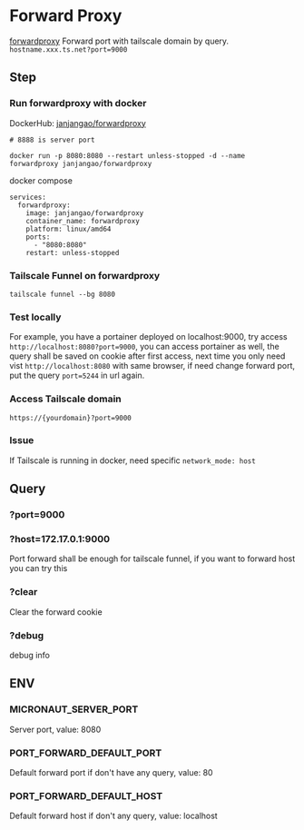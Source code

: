 # Forward Proxy

[forwardproxy](https://github.com/janjangao/forwardproxy) Forward port with tailscale domain by query. `hostname.xxx.ts.net?port=9000`

## Step

### Run forwardproxy with docker
DockerHub: [janjangao/forwardproxy](https://hub.docker.com/r/janjangao/forwardproxy)

```
# 8888 is server port

docker run -p 8080:8080 --restart unless-stopped -d --name forwardproxy janjangao/forwardproxy
```
docker compose
```
services:
  forwardproxy:
    image: janjangao/forwardproxy
    container_name: forwardproxy
    platform: linux/amd64
    ports:
      - "8080:8080"
    restart: unless-stopped
```

### Tailscale Funnel on forwardproxy
```
tailscale funnel --bg 8080
```

### Test locally
For example, you have a portainer deployed on localhost:9000, try access `http://localhost:8080?port=9000`, you can access portainer as well, the query shall be saved on cookie after first access, next time you only need vist `http://localhost:8080` with same browser, if need change forward port, put the query `port=5244` in url again.

### Access Tailscale domain
`https://{yourdomain}?port=9000`

### Issue
If Tailscale is running in docker, need specific `network_mode: host`

## Query

### ?port=9000

### ?host=172.17.0.1:9000
Port forward shall be enough for tailscale funnel, if you want to forward host you can try this

### ?clear
Clear the forward cookie

### ?debug
debug info 

## ENV

### MICRONAUT_SERVER_PORT
Server port, value: 8080

### PORT_FORWARD_DEFAULT_PORT
Default forward port if don't have any query, value: 80

### PORT_FORWARD_DEFAULT_HOST
Default forward host if don't any query, value: localhost
